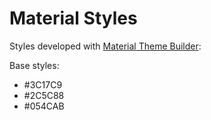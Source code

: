 # Material Styles

Styles developed with [Material Theme Builder](https://material-foundation.github.io/material-theme-builder/):

Base styles:
* #3C17C9
* #2C5C88
* #054CAB